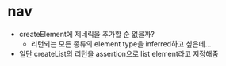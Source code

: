 # nav

- createElement에 제네릭을 추가할 순 없을까?
  - 리턴되는 모든 종류의 element type을 inferred하고 싶은데...
- 일단 createList의 리턴을 assertion으로 list element라고 지정해줌
